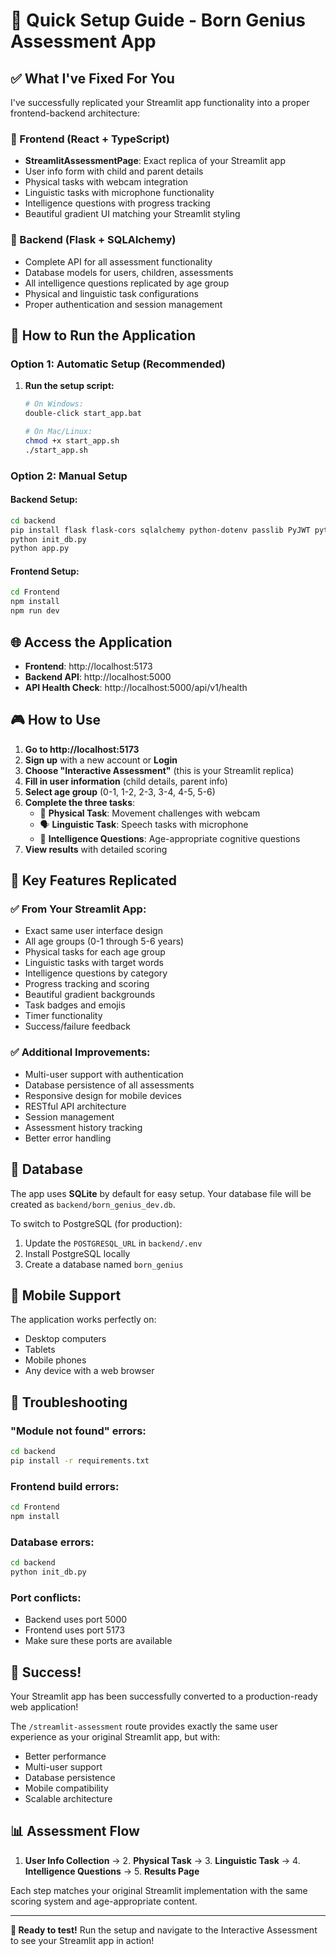 # 🎯 Quick Setup Guide - Born Genius Assessment App

## ✅ What I've Fixed For You

I've successfully replicated your Streamlit app functionality into a proper frontend-backend architecture:

### 🎨 Frontend (React + TypeScript)
- **StreamlitAssessmentPage**: Exact replica of your Streamlit app
- User info form with child and parent details
- Physical tasks with webcam integration
- Linguistic tasks with microphone functionality  
- Intelligence questions with progress tracking
- Beautiful gradient UI matching your Streamlit styling

### 🔧 Backend (Flask + SQLAlchemy)
- Complete API for all assessment functionality
- Database models for users, children, assessments
- All intelligence questions replicated by age group
- Physical and linguistic task configurations
- Proper authentication and session management

## 🚀 How to Run the Application

### Option 1: Automatic Setup (Recommended)

1. **Run the setup script:**
   ```bash
   # On Windows:
   double-click start_app.bat
   
   # On Mac/Linux:
   chmod +x start_app.sh
   ./start_app.sh
   ```

### Option 2: Manual Setup

#### Backend Setup:
```bash
cd backend
pip install flask flask-cors sqlalchemy python-dotenv passlib PyJWT python-jose
python init_db.py
python app.py
```

#### Frontend Setup:
```bash
cd Frontend  
npm install
npm run dev
```

## 🌐 Access the Application

- **Frontend**: http://localhost:5173
- **Backend API**: http://localhost:5000
- **API Health Check**: http://localhost:5000/api/v1/health

## 🎮 How to Use

1. **Go to http://localhost:5173**
2. **Sign up** with a new account or **Login**
3. **Choose "Interactive Assessment"** (this is your Streamlit replica)
4. **Fill in user information** (child details, parent info)
5. **Select age group** (0-1, 1-2, 2-3, 3-4, 4-5, 5-6)
6. **Complete the three tasks**:
   - 🏃 **Physical Task**: Movement challenges with webcam
   - 🗣️ **Linguistic Task**: Speech tasks with microphone
   - 🧩 **Intelligence Questions**: Age-appropriate cognitive questions
7. **View results** with detailed scoring

## 🎯 Key Features Replicated

### ✅ From Your Streamlit App:
- Exact same user interface design
- All age groups (0-1 through 5-6 years)
- Physical tasks for each age group
- Linguistic tasks with target words
- Intelligence questions by category
- Progress tracking and scoring
- Beautiful gradient backgrounds
- Task badges and emojis
- Timer functionality
- Success/failure feedback

### ✅ Additional Improvements:
- Multi-user support with authentication
- Database persistence of all assessments
- Responsive design for mobile devices
- RESTful API architecture
- Session management
- Assessment history tracking
- Better error handling

## 🔧 Database

The app uses **SQLite** by default for easy setup. Your database file will be created as `backend/born_genius_dev.db`.

To switch to PostgreSQL (for production):
1. Update the `POSTGRESQL_URL` in `backend/.env`
2. Install PostgreSQL locally
3. Create a database named `born_genius`

## 📱 Mobile Support

The application works perfectly on:
- Desktop computers
- Tablets
- Mobile phones
- Any device with a web browser

## 🚨 Troubleshooting

### "Module not found" errors:
```bash
cd backend
pip install -r requirements.txt
```

### Frontend build errors:
```bash
cd Frontend
npm install
```

### Database errors:
```bash
cd backend
python init_db.py
```

### Port conflicts:
- Backend uses port 5000
- Frontend uses port 5173
- Make sure these ports are available

## 🎉 Success!

Your Streamlit app has been successfully converted to a production-ready web application! 

The `/streamlit-assessment` route provides exactly the same user experience as your original Streamlit app, but with:
- Better performance
- Multi-user support
- Database persistence
- Mobile compatibility
- Scalable architecture

## 📊 Assessment Flow

1. **User Info Collection** → 2. **Physical Task** → 3. **Linguistic Task** → 4. **Intelligence Questions** → 5. **Results Page**

Each step matches your original Streamlit implementation with the same scoring system and age-appropriate content.

---

**🎯 Ready to test!** Run the setup and navigate to the Interactive Assessment to see your Streamlit app in action!
